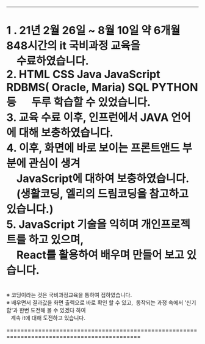 ------------------------------------------------------------------------------------------------------------------------------------------------------
1 . 21년 2월 26일 ~ 8월 10일 약 6개월 848시간의 it 국비과정 교육을 <br> &nbsp; &nbsp; 수료하였습니다. <br>
2.  HTML CSS Java JavaScript RDBMS( Oracle, Maria) SQL PYTHON등 &nbsp; &nbsp;&nbsp; 두루 학습할 수 있었습니다. <br>
3.  교육 수료 이후, 인프런에서 JAVA 언어에 대해 보충하였습니다. <br>
4.  이후, 화면에 바로 보이는 프론트앤드 부분에 관심이 생겨 <br> &nbsp; &nbsp; JavaScript에 대하여 보충하였습니다. <br> &nbsp; &nbsp; (생활코딩, 엘리의 드림코딩을 참고하고 있습니다.) <br>
5.  JavaScript 기술을 익히며 개인프로젝트를 하고 있으며, <br> &nbsp;&nbsp;&nbsp;&nbsp;React를 활용하여 배우며 만들어 보고 있습니다.
======================================================================================================================================================
<br>
※ 코딩이라는 것은 국비과정교육을 통하여 접하였습니다. <br>
※ 배우면서 결과값을 화면 출력으로 바로 확인 할 수 있고, &nbsp;동작되는 과정 속에서 '신기함'과 한번 도전해 볼 수 있겠다 하여  <br>&nbsp;&nbsp;&nbsp;계속 it에 대해 도전하고 있습니다.  <br>

============================================================================================
